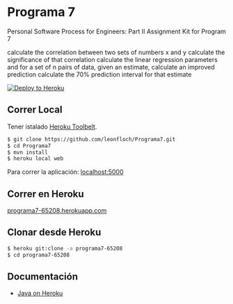 # Programa 7

Personal Software Process for Engineers: Part II
Assignment Kit for Program 7

calculate the correlation between two sets of numbers x and y
calculate the significance of that correlation
calculate the linear regression parameters   and   for a set of n pairs of data,
given an estimate,   calculate an improved prediction
calculate the 70% prediction interval for that estimate


[![Deploy to Heroku](https://www.herokucdn.com/deploy/button.png)](https://heroku.com/deploy)

## Correr Local

Tener istalado [Heroku Toolbelt](https://toolbelt.heroku.com/).

```sh
$ git clone https://github.com/leonfloch/Programa7.git
$ cd Programa7
$ mvn install
$ heroku local web
```

Para correr la aplicación: [localhost:5000](http://localhost:5000/)

## Correr en Heroku

[programa7-65208.herokuapp.com](https://programa7-65208.herokuapp.com)



## Clonar desde Heroku

```sh
$ heroku git:clone -a programa7-65208
$ cd programa7-65208
```

## Documentación

- [Java on Heroku](https://devcenter.heroku.com/categories/java)
